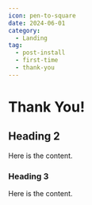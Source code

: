 ```yaml
---
icon: pen-to-square
date: 2024-06-01
category:
  - Landing
tag:
  - post-install
  - first-time
  - thank-you
---
```


# Thank You!

## Heading 2

Here is the content.

### Heading 3

Here is the content.
